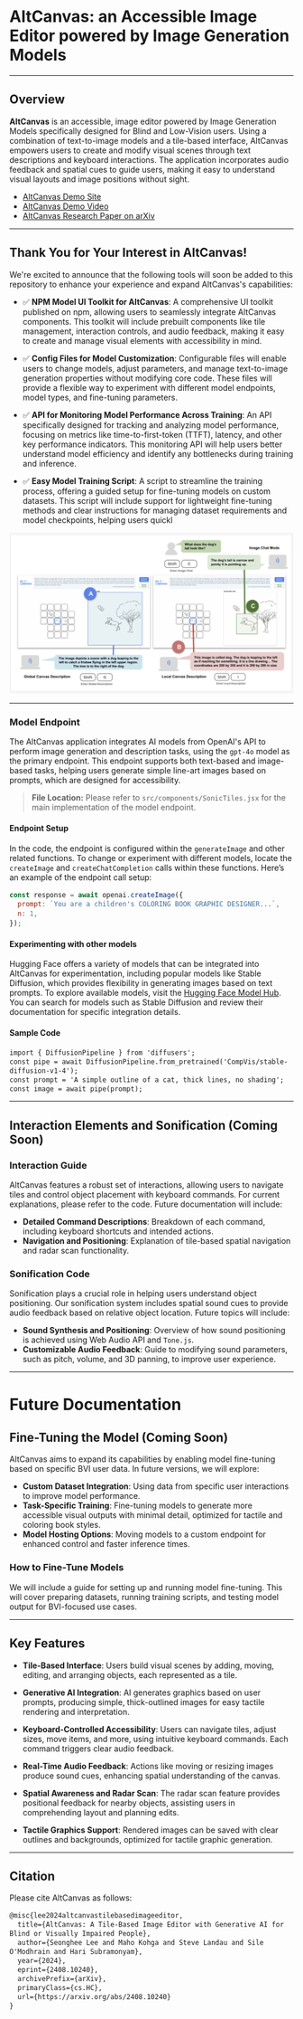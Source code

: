 # AltCanvas: an Accessible Image Editor powered by Image Generation Models

---

## Overview

**AltCanvas** is an accessible, image editor powered by Image Generation Models specifically designed for Blind and Low-Vision users. Using a combination of text-to-image models and a tile-based interface, AltCanvas empowers users to create and modify visual scenes through text descriptions and keyboard interactions. The application incorporates audio feedback and spatial cues to guide users, making it easy to understand visual layouts and image positions without sight.

- [AltCanvas Demo Site](https://shljessie.github.io/AltCanvas/)
- [AltCanvas Demo Video](https://www.youtube.com/watch?v=l7Xbek7MLnU)
- [AltCanvas Research Paper on arXiv](https://www.arxiv.org/abs/2408.10240)

---

## Thank You for Your Interest in AltCanvas!

We're excited to announce that the following tools will soon be added to this repository to enhance your experience and expand AltCanvas's capabilities:

- ✅ **NPM Model UI Toolkit for AltCanvas**: A comprehensive UI toolkit published on npm, allowing users to seamlessly integrate AltCanvas components. This toolkit will include prebuilt components like tile management, interaction controls, and audio feedback, making it easy to create and manage visual elements with accessibility in mind.

- ✅ **Config Files for Model Customization**: Configurable files will enable users to change models, adjust parameters, and manage text-to-image generation properties without modifying core code. These files will provide a flexible way to experiment with different model endpoints, model types, and fine-tuning parameters.

- ✅ **API for Monitoring Model Performance Across Training**: An API specifically designed for tracking and analyzing model performance, focusing on metrics like time-to-first-token (TTFT), latency, and other key performance indicators. This monitoring API will help users better understand model efficiency and identify any bottlenecks during training and inference.

- ✅ **Easy Model Training Script**: A script to streamline the training process, offering a guided setup for fine-tuning models on custom datasets. This script will include support for lightweight fine-tuning methods and clear instructions for managing dataset requirements and model checkpoints, helping users quickl

![Alt text](src/assets/description.png)

---

### Model Endpoint
The AltCanvas application integrates AI models from OpenAI's API to perform image generation and description tasks, using the `gpt-4o` model as the primary endpoint. This endpoint supports both text-based and image-based tasks, helping users generate simple line-art images based on prompts, which are designed for accessibility. 

> **File Location:** Please refer to `src/components/SonicTiles.jsx` for the main implementation of the model endpoint.

#### Endpoint Setup
In the code, the endpoint is configured within the `generateImage` and other related functions. To change or experiment with different models, locate the `createImage` and `createChatCompletion` calls within these functions. Here’s an example of the endpoint call setup:

```javascript
const response = await openai.createImage({
  prompt: `You are a children's COLORING BOOK GRAPHIC DESIGNER...`,
  n: 1,
});
```


#### Experimenting with other models

Hugging Face offers a variety of models that can be integrated into AltCanvas for experimentation, including popular models like Stable Diffusion, which provides flexibility in generating images based on text prompts. To explore available models, visit the [Hugging Face Model Hub](https://huggingface.co/models). You can search for models such as Stable Diffusion and review their documentation for specific integration details.

#### Sample Code

```
import { DiffusionPipeline } from 'diffusers';
const pipe = await DiffusionPipeline.from_pretrained('CompVis/stable-diffusion-v1-4');
const prompt = 'A simple outline of a cat, thick lines, no shading';
const image = await pipe(prompt);
```

---
## Interaction Elements and Sonification (Coming Soon)

### Interaction Guide
AltCanvas features a robust set of interactions, allowing users to navigate tiles and control object placement with keyboard commands. For current explanations, please refer to the code. Future documentation will include:

- **Detailed Command Descriptions**: Breakdown of each command, including keyboard shortcuts and intended actions.
- **Navigation and Positioning**: Explanation of tile-based spatial navigation and radar scan functionality.

### Sonification Code
Sonification plays a crucial role in helping users understand object positioning. Our sonification system includes spatial sound cues to provide audio feedback based on relative object location. Future topics will include:

- **Sound Synthesis and Positioning**: Overview of how sound positioning is achieved using Web Audio API and `Tone.js`.
- **Customizable Audio Feedback**: Guide to modifying sound parameters, such as pitch, volume, and 3D panning, to improve user experience.

---
# Future Documentation

## Fine-Tuning the Model (Coming Soon)
AltCanvas aims to expand its capabilities by enabling model fine-tuning based on specific BVI user data. In future versions, we will explore:

- **Custom Dataset Integration**: Using data from specific user interactions to improve model performance.
- **Task-Specific Training**: Fine-tuning models to generate more accessible visual outputs with minimal detail, optimized for tactile and coloring book styles.
- **Model Hosting Options**: Moving models to a custom endpoint for enhanced control and faster inference times.

### How to Fine-Tune Models
We will include a guide for setting up and running model fine-tuning. This will cover preparing datasets, running training scripts, and testing model output for BVI-focused use cases.

---
## Key Features

- **Tile-Based Interface**: Users build visual scenes by adding, moving, editing, and arranging objects, each represented as a tile.
  
- **Generative AI Integration**: AI generates graphics based on user prompts, producing simple, thick-outlined images for easy tactile rendering and interpretation.

- **Keyboard-Controlled Accessibility**: Users can navigate tiles, adjust sizes, move items, and more, using intuitive keyboard commands. Each command triggers clear audio feedback.

- **Real-Time Audio Feedback**: Actions like moving or resizing images produce sound cues, enhancing spatial understanding of the canvas.

- **Spatial Awareness and Radar Scan**: The radar scan feature provides positional feedback for nearby objects, assisting users in comprehending layout and planning edits.

- **Tactile Graphics Support**: Rendered images can be saved with clear outlines and backgrounds, optimized for tactile graphic generation. 

---
## Citation

Please cite AltCanvas as follows:

```
@misc{lee2024altcanvastilebasedimageeditor,
  title={AltCanvas: A Tile-Based Image Editor with Generative AI for Blind or Visually Impaired People},
  author={Seonghee Lee and Maho Kohga and Steve Landau and Sile O'Modhrain and Hari Subramonyam},
  year={2024},
  eprint={2408.10240},
  archivePrefix={arXiv},
  primaryClass={cs.HC},
  url={https://arxiv.org/abs/2408.10240}
}
```